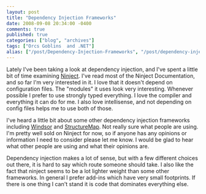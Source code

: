 ```yaml
---
layout: post
title: "Dependency Injection Frameworks"
date: 2008-09-08 20:34:00 -0400
comments: true
published: true
categories: ["blog", "archives"]
tags: ["Orcs Goblins  and .NET"]
alias: ["/post/Dependency-Injection-Frameworks", "/post/dependency-injection-frameworks"]
---
```

<!-- more -->

<p>Lately I've been taking a look at dependency injection, and I've spent a little bit of time examining <a href="http://ninject.org/" target="_blank">Ninject</a>. I've read most of the Ninject Documentation, and so far I'm very interested in it. I love that it doesn't depend on configuration files. The "modules" it uses look very interesting. Whenever possible I prefer to use strongly typed everything. I love the compiler and everything it can do for me. I also love intellisense, and not depending on config files helps me to use both of those.</p>
<p>I've heard a little bit about some other dependency injection frameworks including <a href="http://castleproject.org/container/index.html" target="_blank">Windsor</a> and <a href="http://structuremap.sourceforge.net/Default.htm" target="_blank">StructureMap</a>. Not really sure what people are using. I'm pretty well sold on Ninject for now, so if anyone has any opinions or information I need to consider please let me know. I would be glad to hear what other people are using and what their opinions are.</p>
<p>Dependency injection makes a lot of sense, but with a few different choices out there, it is hard to say which route someone should take. I also like the fact that ninject seems to be a lot lighter weight than some other frameworks. In general I prefer add-ins which have very small footprints. If there is one thing I can't stand it is code that dominates everything else.</p>
